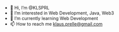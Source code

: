 - 👋 Hi, I’m @KLSPRL
- 👀 I’m interested in Web Development, Java, Web3
- 🌱 I’m currently learning Web Development 
- 📫 How to reach me klaus.prelle@gmail.com

<!---
KLSPRL/KLSPRL is a ✨ special ✨ repository because its `README.md` (this file) appears on your GitHub profile.
You can click the Preview link to take a look at your changes.
--->

